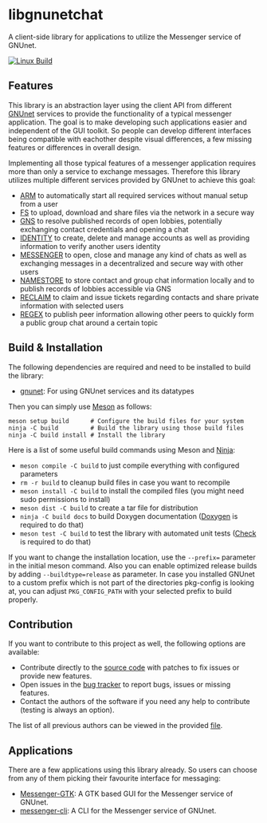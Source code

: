 # libgnunetchat

A client-side library for applications to utilize the Messenger service of GNUnet.

[![Linux Build](https://github.com/TheJackiMonster/libgnunetchat/actions/workflows/linux.yml/badge.svg?branch=master)](https://github.com/TheJackiMonster/libgnunetchat/actions/workflows/linux.yml)

## Features

This library is an abstraction layer using the client API from different [GNUnet](https://www.gnunet.org) services to provide the functionality of a typical messenger application. The goal is to make developing such applications easier and independent of the GUI toolkit. So people can develop different interfaces being compatible with eachother despite visual differences, a few missing features or differences in overall design.

Implementing all those typical features of a messenger application requires more than only a service to exchange messages. Therefore this library utilizes multiple different services provided by GNUnet to achieve this goal:

 - [ARM](https://docs.gnunet.org/doxygen/d4/d56/group__arm.html) to automatically start all required services without manual setup from a user
 - [FS](https://docs.gnunet.org/doxygen/d1/db9/group__fs.html) to upload, download and share files via the network in a secure way
 - [GNS](https://docs.gnunet.org/doxygen/d5/d60/group__GNS.html) to resolve published records of open lobbies, potentially exchanging contact credentials and opening a chat
 - [IDENTITY](https://docs.gnunet.org/doxygen/d0/d2f/group__identity.html) to create, delete and manage accounts as well as providing information to verify another users identity
 - [MESSENGER](https://docs.gnunet.org/doxygen/d6/d08/group__messenger.html) to open, close and manage any kind of chats as well as exchanging messages in a decentralized and secure way with other users
 - [NAMESTORE](https://docs.gnunet.org/doxygen/d3/da4/group__namestore.html) to store contact and group chat information locally and to publish records of lobbies accessible via GNS
 - [RECLAIM](https://docs.gnunet.org/doxygen/de/dea/group__reclaim.html) to claim and issue tickets regarding contacts and share private information with selected users
 - [REGEX](https://docs.gnunet.org/doxygen/d0/d57/group__regex.html) to publish peer information allowing other peers to quickly form a public group chat around a certain topic

## Build & Installation

The following dependencies are required and need to be installed to build the library:

 - [gnunet](https://git.gnunet.org/gnunet.git/): For using GNUnet services and its datatypes

Then you can simply use [Meson](https://mesonbuild.com/) as follows:
```
meson setup build      # Configure the build files for your system
ninja -C build         # Build the library using those build files
ninja -C build install # Install the library
```

Here is a list of some useful build commands using Meson and [Ninja](https://ninja-build.org/):

 - `meson compile -C build` to just compile everything with configured parameters
 - `rm -r build` to cleanup build files in case you want to recompile
 - `meson install -C build` to install the compiled files (you might need sudo permissions to install)
 - `meson dist -C build` to create a tar file for distribution
 - `ninja -C build docs` to build Doxygen documentation ([Doxygen](https://www.doxygen.nl/index.html) is required to do that)
 - `meson test -C build` to test the library with automated unit tests ([Check](https://libcheck.github.io/check/) is required to do that)

If you want to change the installation location, use the `--prefix=` parameter in the initial meson command. Also you can enable optimized release builds by adding `--buildtype=release` as parameter. In case you installed GNUnet to a custom prefix which is not part of the directories pkg-config is looking at, you can adjust `PKG_CONFIG_PATH` with your selected prefix to build properly.

## Contribution

If you want to contribute to this project as well, the following options are available:

 * Contribute directly to the [source code](https://git.gnunet.org/libgnunetchat.git/) with patches to fix issues or provide new features.
 * Open issues in the [bug tracker](https://bugs.gnunet.org/bug_report_page.php) to report bugs, issues or missing features.
 * Contact the authors of the software if you need any help to contribute (testing is always an option).

The list of all previous authors can be viewed in the provided [file](AUTHORS).

## Applications

There are a few applications using this library already. So users can choose from any of them picking their favourite interface for messaging:

 * [Messenger-GTK](https://git.gnunet.org/messenger-gtk.git/): A GTK based GUI for the Messenger service of GNUnet.
 * [messenger-cli](https://git.gnunet.org/messenger-cli.git): A CLI for the Messenger service of GNUnet.
